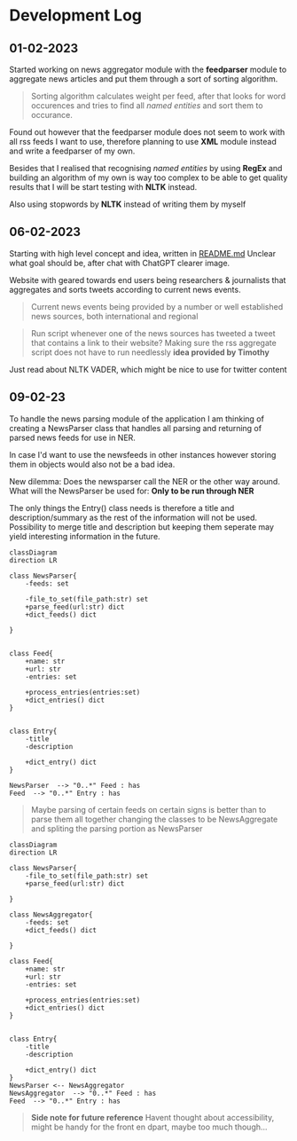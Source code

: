 # Development Log

## 01-02-2023

Started working on news aggregator module with the **feedparser** module to aggregate news articles and put them through a sort of sorting algorithm.

> Sorting algorithm calculates weight per feed, after that looks for word occurences and tries to find all *named entities* and sort them to occurance. 

Found out however that the feedparser module does not seem to work with all rss feeds I want to use, therefore planning to use **XML** module instead and write a feedparser of my own. 

Besides that I realised that recognising *named entities* by using **RegEx** and building an algorithm of my own is way too complex to be able to get quality results that I will be start testing with **NLTK** instead.

Also using stopwords by **NLTK** instead of writing them by myself


## 06-02-2023

Starting with high level concept and idea, written in [README.md](/README.md)
Unclear what goal should be, after chat with ChatGPT clearer image. 

Website with geared towards end users being researchers & journalists that aggregates and sorts tweets according to current news events.

> Current news events being provided by a number or well established news sources, both international and regional

>Run script whenever one of the news sources has tweeted a tweet that contains a link to their website? 
Making sure the rss aggregate script does not have to run needlessly
**idea provided by Timothy**

Just read about NLTK VADER, which might be nice to use for twitter content


## 09-02-23

To handle the news parsing module of the application I am thinking of creating a NewsParser class that handles all parsing and returning of parsed news feeds for use in NER. 

In case I'd want to use the newsfeeds in other instances however storing them in objects would also not be a bad idea. 

New dilemma: Does the newsparser call the NER or the other way around. What will the NewsParser be used for: **Only to be run through
 NER**

The only things the Entry() class needs is therefore a title and description/summary as the rest of the information will not be used. 
Possibility to merge title and description but keeping them seperate may yield interesting information in the future.

```mermaid
classDiagram 
direction LR

class NewsParser{
    -feeds: set

    -file_to_set(file_path:str) set
    +parse_feed(url:str) dict
    +dict_feeds() dict
    
}


class Feed{
    +name: str
    +url: str
    -entries: set

    +process_entries(entries:set)
    +dict_entries() dict
}


class Entry{
    -title
    -description
    
    +dict_entry() dict
}

NewsParser  --> "0..*" Feed : has
Feed  --> "0..*" Entry : has

```
> Maybe parsing of certain feeds on certain signs is better than to parse them all together changing the classes to be NewsAggregate and spliting the parsing portion as NewsParser


```mermaid
classDiagram 
direction LR

class NewsParser{
    -file_to_set(file_path:str) set
    +parse_feed(url:str) dict
    
}

class NewsAggregator{
    -feeds: set
    +dict_feeds() dict

}

class Feed{
    +name: str
    +url: str
    -entries: set

    +process_entries(entries:set)
    +dict_entries() dict
}


class Entry{
    -title
    -description
    
    +dict_entry() dict
}
NewsParser <-- NewsAggregator
NewsAggregator  --> "0..*" Feed : has
Feed  --> "0..*" Entry : has

```

> **Side note for future reference**
> Havent thought about accessibility, might be handy for the front en dpart, maybe too much though...